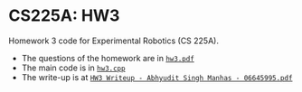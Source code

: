 # CS225A: HW3
Homework 3 code for Experimental Robotics (CS 225A).

* The questions of the homework are in [`hw3.pdf`](hw3.pdf)
* The main code is in [`hw3.cpp`](hw3.cpp)
* The write-up is at [`HW3 Writeup - Abhyudit Singh Manhas - 06645995.pdf`](https://github.com/abhyudit309/CS225A_HW3/blob/main/HW3%20Writeup%20-%20Abhyudit%20Singh%20Manhas%20-%2006645995.pdf)
